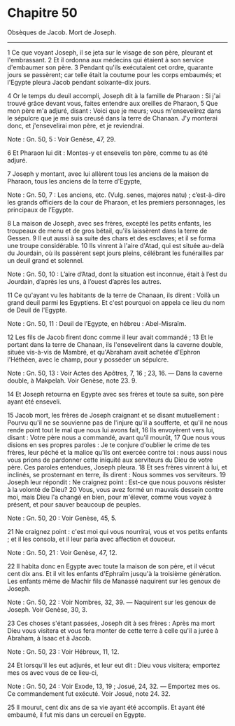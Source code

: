 # Chapitre 50

Obsèques de Jacob.
Mort de Joseph.

***

1 Ce que voyant Joseph, il se jeta sur le visage de son père, pleurant et l'embrassant. 2 Et il ordonna aux médecins qui étaient à son service d'embaumer son père. 3 Pendant qu'ils exécutaient cet ordre, quarante jours se passèrent; car telle était la coutume pour les corps embaumés; et l'Egypte pleura Jacob pendant soixante-dix jours.


4 Or le temps du deuil accompli, Joseph dit à la famille de Pharaon : Si j'ai trouvé grâce devant vous, faites entendre aux oreilles de Pharaon, 5 Que mon père m'a adjuré, disant : Voici que je meurs; vous m'ensevelirez dans le sépulcre que je me suis creusé dans la terre de Chanaan. J'y monterai donc, et j'ensevelirai mon père, et je reviendrai.

<span class="bible-note">Note : </span> Gn. 50, 5 : Voir Genèse, 47, 29.

6 Et Pharaon lui dit : Montes-y et ensevelis ton père, comme tu as été adjuré.


7 Joseph y montant, avec lui allèrent tous les anciens de la maison de Pharaon, tous les anciens de la terre d'Egypte,

<span class="bible-note">Note : </span> Gn. 50, 7 : Les anciens, etc. (Vulg. senes, majores natu) ; c’est-à-dire les grands officiers de la cour de Pharaon, et les premiers personnages, les principaux de l’Egypte.

8 La maison de Joseph, avec ses frères, excepté les petits enfants, les troupeaux de menu et de gros bétail, qu'ils laissèrent dans la terre de Gessen. 9 Il eut aussi à sa suite des chars et des esclaves; et il se forma une troupe considérable. 10 Ils vinrent à l'aire d'Atad, qui est située au-delà du Jourdain, où ils passèrent sept jours pleins, célébrant les funérailles par un deuil grand et solennel.

<span class="bible-note">Note : </span> Gn. 50, 10 : L’aire d’Atad, dont la situation est inconnue, était à l’est du Jourdain, d’après les uns, à l’ouest d’après les autres.

11 Ce qu'ayant vu les habitants de la terre de Chanaan, ils dirent : Voilà un grand deuil parmi les Egyptiens. Et c'est pourquoi on appela ce lieu du nom de Deuil de l'Egypte.

<span class="bible-note">Note : </span> Gn. 50, 11 : Deuil de l’Egypte, en hébreu : Abel-Misraïm.


12 Les fils de Jacob firent donc comme il leur avait commandé ; 13 Et le portant dans la terre de Chanaan, ils l'ensevelirent dans la caverne double, située vis-à-vis de Mambré, et qu'Abraham avait achetée d'Ephron l'Héthéen, avec le champ, pour y posséder un sépulcre.

<span class="bible-note">Note : </span> Gn. 50, 13 : Voir Actes des Apôtres, 7, 16 ; 23, 16. ― Dans la caverne double, à Makpelah. Voir Genèse, note 23. 9.


14 Et Joseph retourna en Egypte avec ses frères et toute sa suite, son père ayant été enseveli.


15 Jacob mort, les frères de Joseph craignant et se disant mutuellement : Pourvu qu'il ne se souvienne pas de l'injure qu'il a soufferte, et qu'il ne nous rende point tout le mal que nous lui avons fait, 16 Ils envoyèrent vers lui, disant : Votre père nous a commandé, avant qu'il mourût, 17 Que nous vous disions en ses propres paroles : Je te conjure d'oublier le crime de tes frères, leur péché et la malice qu'ils ont exercée contre toi : nous aussi nous vous prions de pardonner cette iniquité aux serviteurs du Dieu de votre père. Ces paroles entendues, Joseph pleura. 18 Et ses frères vinrent à lui, et inclinés, se prosternant en terre, ils dirent : Nous sommes vos serviteurs. 19 Joseph leur répondit : Ne craignez point : Est-ce que nous pouvons résister à la volonté de Dieu? 20 Vous, vous avez formé un mauvais dessein contre moi, mais Dieu l'a changé en bien, pour m'élever, comme vous voyez à présent, et pour sauver beaucoup de peuples.

<span class="bible-note">Note : </span> Gn. 50, 20 : Voir Genèse, 45, 5.

21 Ne craignez point : c'est moi qui vous nourrirai, vous et vos petits enfants ; et il les consola, et il leur parla avec affection et douceur.

<span class="bible-note">Note : </span> Gn. 50, 21 : Voir Genèse, 47, 12.


22 Il habita donc en Egypte avec toute la maison de son père, et il vécut cent dix ans. Et il vit les enfants d'Ephraïm jusqu'à la troisième génération. Les enfants même de Machir fils de Manassé naquirent sur les genoux de Joseph.

<span class="bible-note">Note : </span> Gn. 50, 22 : Voir Nombres, 32, 39. ― Naquirent sur les genoux de Joseph. Voir Genèse, 30, 3.

23 Ces choses s'étant passées, Joseph dit à ses frères : Après ma mort Dieu vous visitera et vous fera monter de cette terre à celle qu'il a jurée à Abraham, à Isaac et à Jacob.

<span class="bible-note">Note : </span> Gn. 50, 23 : Voir Hébreux, 11, 12.


24 Et lorsqu'il les eut adjurés, et leur eut dit : Dieu vous visitera; emportez mes os avec vous de ce lieu-ci,

<span class="bible-note">Note : </span> Gn. 50, 24 : Voir Exode, 13, 19 ; Josué, 24, 32. ― Emportez mes os. Ce commandement fut exécuté. Voir Josué, note 24. 32.

25 Il mourut, cent dix ans de sa vie ayant été accomplis. Et ayant été embaumé, il fut mis dans un cercueil en Egypte.

